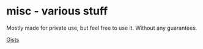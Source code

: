 # misc - various stuff
Mostly made for private use, but feel free to use it. Without any guarantees. 

[Gists](https://gist.github.com/gobo-ws)

